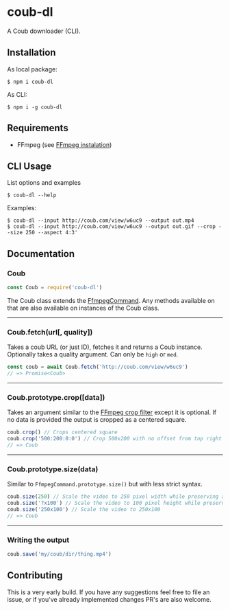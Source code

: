# coub-dl

A Coub downloader (CLI).

## Installation

As local package:

```
$ npm i coub-dl
```

As CLI:

```
$ npm i -g coub-dl
```

## Requirements

* FFmpeg (see [FFmpeg instalation](https://github.com/adaptlearning/adapt_authoring/wiki/Installing-FFmpeg))

## CLI Usage

List options and examples

```
$ coub-dl --help
```

Examples:

```
$ coub-dl --input http://coub.com/view/w6uc9 --output out.mp4
$ coub-dl --input http://coub.com/view/w6uc9 --output out.gif --crop --size 250 --aspect 4:3'
```

## Documentation

### Coub

```js
const Coub = require('coub-dl')
```

The Coub class extends the [FfmpegCommand](https://github.com/fluent-ffmpeg/node-fluent-ffmpeg).
Any methods available on that are also available on instances of the Coub class.

---

### Coub.fetch(url[, quality])

Takes a coub URL (or just ID), fetches it and returns a Coub instance.
Optionally takes a quality argument. Can only be `high` or `med`.

```js
const coub = await Coub.fetch('http://coub.com/view/w6uc9')
// => Promise<Coub>
```

---

### Coub.prototype.crop([data])

Takes an argument similar to the [FFmpeg crop filter](http://www.bugcodemaster.com/article/crop-video-using-ffmpeg) except it is optional.
If no data is provided the output is cropped as a centered square.

```js
coub.crop() // Crops centered square
coub.crop('500:200:0:0') // Crop 500x200 with no offset from top right
// => Coub
```

---

### Coub.prototype.size(data)

Similar to `FfmpegCommand.prototype.size()` but with less strict syntax.

```js
coub.size(250) // Scale the video to 250 pixel width while preserving aspect ratio
coub.size('?x100') // Scale the video to 100 pixel height while preserving aspect ratio
coub.size('250x100') // Scale the video to 250x100
// => Coub
```

---

### Writing the output

```js
coub.save('my/coub/dir/thing.mp4')
```

## Contributing

This is a very early build.
If you have any suggestions feel free to file an issue, or if you've already implemented changes PR's are also welcome.
